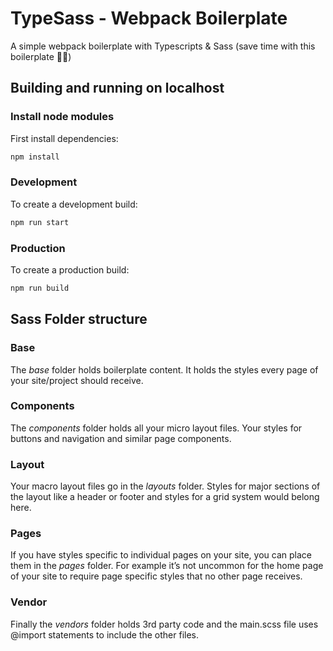 # TypeSass - Webpack Boilerplate

A simple webpack boilerplate with Typescripts & Sass (save time with this boilerplate 🚶‍♂️)

## Building and running on localhost

### Install node modules
First install dependencies:

```sh
npm install
```

### Development

To create a development build:

```sh
npm run start
```

### Production

To create a production build:

```sh
npm run build
```

## Sass Folder structure

### Base
The *base* folder holds boilerplate content. It holds the styles every page of your site/project should receive.

### Components
The *components* folder holds all your micro layout files. Your styles for buttons and navigation and similar page components.

### Layout
Your macro layout files go in the *layouts* folder. Styles for major sections of the layout like a header or footer and styles for a grid system would belong here.

### Pages
If you have styles specific to individual pages on your site, you can place them in the *pages* folder. For example it’s not uncommon for the home page of your site to require page specific styles that no other page receives.

### Vendor
Finally the *vendors* folder holds 3rd party code and the main.scss file uses @import statements to include the other files.


